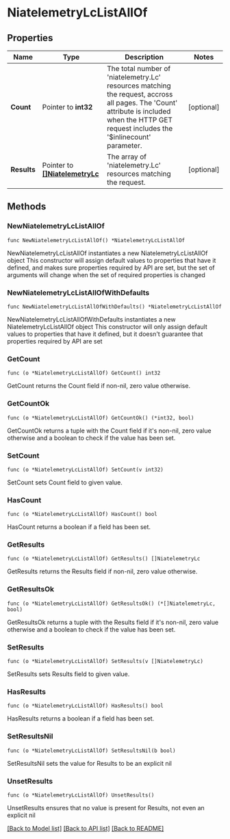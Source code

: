 # NiatelemetryLcListAllOf

## Properties

Name | Type | Description | Notes
------------ | ------------- | ------------- | -------------
**Count** | Pointer to **int32** | The total number of &#39;niatelemetry.Lc&#39; resources matching the request, accross all pages. The &#39;Count&#39; attribute is included when the HTTP GET request includes the &#39;$inlinecount&#39; parameter. | [optional] 
**Results** | Pointer to [**[]NiatelemetryLc**](niatelemetry.Lc.md) | The array of &#39;niatelemetry.Lc&#39; resources matching the request. | [optional] 

## Methods

### NewNiatelemetryLcListAllOf

`func NewNiatelemetryLcListAllOf() *NiatelemetryLcListAllOf`

NewNiatelemetryLcListAllOf instantiates a new NiatelemetryLcListAllOf object
This constructor will assign default values to properties that have it defined,
and makes sure properties required by API are set, but the set of arguments
will change when the set of required properties is changed

### NewNiatelemetryLcListAllOfWithDefaults

`func NewNiatelemetryLcListAllOfWithDefaults() *NiatelemetryLcListAllOf`

NewNiatelemetryLcListAllOfWithDefaults instantiates a new NiatelemetryLcListAllOf object
This constructor will only assign default values to properties that have it defined,
but it doesn't guarantee that properties required by API are set

### GetCount

`func (o *NiatelemetryLcListAllOf) GetCount() int32`

GetCount returns the Count field if non-nil, zero value otherwise.

### GetCountOk

`func (o *NiatelemetryLcListAllOf) GetCountOk() (*int32, bool)`

GetCountOk returns a tuple with the Count field if it's non-nil, zero value otherwise
and a boolean to check if the value has been set.

### SetCount

`func (o *NiatelemetryLcListAllOf) SetCount(v int32)`

SetCount sets Count field to given value.

### HasCount

`func (o *NiatelemetryLcListAllOf) HasCount() bool`

HasCount returns a boolean if a field has been set.

### GetResults

`func (o *NiatelemetryLcListAllOf) GetResults() []NiatelemetryLc`

GetResults returns the Results field if non-nil, zero value otherwise.

### GetResultsOk

`func (o *NiatelemetryLcListAllOf) GetResultsOk() (*[]NiatelemetryLc, bool)`

GetResultsOk returns a tuple with the Results field if it's non-nil, zero value otherwise
and a boolean to check if the value has been set.

### SetResults

`func (o *NiatelemetryLcListAllOf) SetResults(v []NiatelemetryLc)`

SetResults sets Results field to given value.

### HasResults

`func (o *NiatelemetryLcListAllOf) HasResults() bool`

HasResults returns a boolean if a field has been set.

### SetResultsNil

`func (o *NiatelemetryLcListAllOf) SetResultsNil(b bool)`

 SetResultsNil sets the value for Results to be an explicit nil

### UnsetResults
`func (o *NiatelemetryLcListAllOf) UnsetResults()`

UnsetResults ensures that no value is present for Results, not even an explicit nil

[[Back to Model list]](../README.md#documentation-for-models) [[Back to API list]](../README.md#documentation-for-api-endpoints) [[Back to README]](../README.md)


